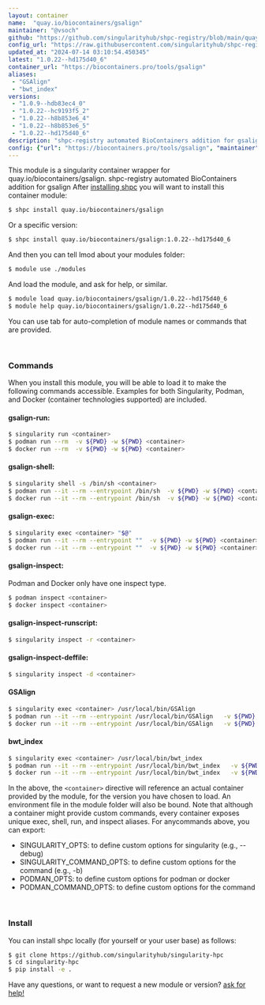 ```yaml
---
layout: container
name:  "quay.io/biocontainers/gsalign"
maintainer: "@vsoch"
github: "https://github.com/singularityhub/shpc-registry/blob/main/quay.io/biocontainers/gsalign/container.yaml"
config_url: "https://raw.githubusercontent.com/singularityhub/shpc-registry/main/quay.io/biocontainers/gsalign/container.yaml"
updated_at: "2024-07-14 03:10:54.450345"
latest: "1.0.22--hd175d40_6"
container_url: "https://biocontainers.pro/tools/gsalign"
aliases:
 - "GSAlign"
 - "bwt_index"
versions:
 - "1.0.9--hdb83ec4_0"
 - "1.0.22--hc9193f5_2"
 - "1.0.22--h8b853e6_4"
 - "1.0.22--h8b853e6_5"
 - "1.0.22--hd175d40_6"
description: "shpc-registry automated BioContainers addition for gsalign"
config: {"url": "https://biocontainers.pro/tools/gsalign", "maintainer": "@vsoch", "description": "shpc-registry automated BioContainers addition for gsalign", "latest": {"1.0.22--hd175d40_6": "sha256:b0c45b090cc1c0dadfe3464e6efc4c7068e3862018bef0034d0d08683803653c"}, "tags": {"1.0.9--hdb83ec4_0": "sha256:16540873bed0cc08b51b7c7284270e4625f1586480be6df0f1c9d76e0ba2d7c2", "1.0.22--hc9193f5_2": "sha256:8d787f216254bcf85e7a0b257cf2a32a2af4fb9da9e60e6675dfcb211cb5615b", "1.0.22--h8b853e6_4": "sha256:36b5a76a23f729f06faa6ba9fff54df4a8e80fba2e4cc4cc4a262b7857eae9fc", "1.0.22--h8b853e6_5": "sha256:501ee5bddceb5db4893f3fe1dfa4911117654bbb799bed34aea524d1ec7cb190", "1.0.22--hd175d40_6": "sha256:b0c45b090cc1c0dadfe3464e6efc4c7068e3862018bef0034d0d08683803653c"}, "docker": "quay.io/biocontainers/gsalign", "aliases": {"GSAlign": "/usr/local/bin/GSAlign", "bwt_index": "/usr/local/bin/bwt_index"}}
---
```


This module is a singularity container wrapper for quay.io/biocontainers/gsalign.
shpc-registry automated BioContainers addition for gsalign
After [installing shpc](#install) you will want to install this container module:


```bash
$ shpc install quay.io/biocontainers/gsalign
```

Or a specific version:

```bash
$ shpc install quay.io/biocontainers/gsalign:1.0.22--hd175d40_6
```

And then you can tell lmod about your modules folder:

```bash
$ module use ./modules
```

And load the module, and ask for help, or similar.

```bash
$ module load quay.io/biocontainers/gsalign/1.0.22--hd175d40_6
$ module help quay.io/biocontainers/gsalign/1.0.22--hd175d40_6
```

You can use tab for auto-completion of module names or commands that are provided.

<br>

### Commands

When you install this module, you will be able to load it to make the following commands accessible.
Examples for both Singularity, Podman, and Docker (container technologies supported) are included.

#### gsalign-run:

```bash
$ singularity run <container>
$ podman run --rm  -v ${PWD} -w ${PWD} <container>
$ docker run --rm  -v ${PWD} -w ${PWD} <container>
```

#### gsalign-shell:

```bash
$ singularity shell -s /bin/sh <container>
$ podman run --it --rm --entrypoint /bin/sh  -v ${PWD} -w ${PWD} <container>
$ docker run --it --rm --entrypoint /bin/sh  -v ${PWD} -w ${PWD} <container>
```

#### gsalign-exec:

```bash
$ singularity exec <container> "$@"
$ podman run --it --rm --entrypoint ""  -v ${PWD} -w ${PWD} <container> "$@"
$ docker run --it --rm --entrypoint ""  -v ${PWD} -w ${PWD} <container> "$@"
```

#### gsalign-inspect:

Podman and Docker only have one inspect type.

```bash
$ podman inspect <container>
$ docker inspect <container>
```

#### gsalign-inspect-runscript:

```bash
$ singularity inspect -r <container>
```

#### gsalign-inspect-deffile:

```bash
$ singularity inspect -d <container>
```


#### GSAlign

```bash
$ singularity exec <container> /usr/local/bin/GSAlign
$ podman run --it --rm --entrypoint /usr/local/bin/GSAlign   -v ${PWD} -w ${PWD} <container> -c " $@"
$ docker run --it --rm --entrypoint /usr/local/bin/GSAlign   -v ${PWD} -w ${PWD} <container> -c " $@"
```


#### bwt_index

```bash
$ singularity exec <container> /usr/local/bin/bwt_index
$ podman run --it --rm --entrypoint /usr/local/bin/bwt_index   -v ${PWD} -w ${PWD} <container> -c " $@"
$ docker run --it --rm --entrypoint /usr/local/bin/bwt_index   -v ${PWD} -w ${PWD} <container> -c " $@"
```



In the above, the `<container>` directive will reference an actual container provided
by the module, for the version you have chosen to load. An environment file in the
module folder will also be bound. Note that although a container
might provide custom commands, every container exposes unique exec, shell, run, and
inspect aliases. For anycommands above, you can export:

 - SINGULARITY_OPTS: to define custom options for singularity (e.g., --debug)
 - SINGULARITY_COMMAND_OPTS: to define custom options for the command (e.g., -b)
 - PODMAN_OPTS: to define custom options for podman or docker
 - PODMAN_COMMAND_OPTS: to define custom options for the command

<br>

### Install

You can install shpc locally (for yourself or your user base) as follows:

```bash
$ git clone https://github.com/singularityhub/singularity-hpc
$ cd singularity-hpc
$ pip install -e .
```

Have any questions, or want to request a new module or version? [ask for help!](https://github.com/singularityhub/singularity-hpc/issues)